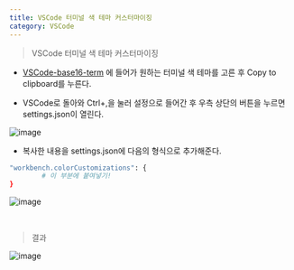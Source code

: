 ```yaml
---
title: VSCode 터미널 색 테마 커스터마이징
category: VSCode
---
```


> VSCode 터미널 색 테마 커스터마이징

- [VSCode-base16-term](https://glitchbone.github.io/vscode-base16-term/#/) 에 들어가 원하는 터미널 색 테마를 고른 후 Copy to clipboard를 누른다.

- VSCode로 돌아와 Ctrl+,을 눌러 설정으로 들어간 후 우측 상단의 버튼을 누르면 settings.json이 열린다.

![image](https://user-images.githubusercontent.com/98504939/155279421-0c5d7ded-e6e3-44d2-8967-ac364ffb6e35.png)

- 복사한 내용을 settings.json에 다음의 형식으로 추가해준다.

```bash
"workbench.colorCustomizations": {
        # 이 부분에 붙여넣기!
}
```

![image](https://user-images.githubusercontent.com/98504939/155280079-4dac6e86-a836-4cb3-9018-a48a8ec6fc3c.png)


<br>

> 결과

![image](https://user-images.githubusercontent.com/98504939/155280370-47aec927-7334-4fe2-8d1c-e378fb46f8b5.png)